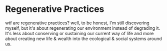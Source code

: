 # Regenerative Practices

wtf are regenerative practices? well, to be honest, I'm still discovering myself, but it's about regenerating our environment instead of degrading it. It's less about conserving or sustaining our current way of life and more about creating new life & wealth into the ecological & social systems around us.
